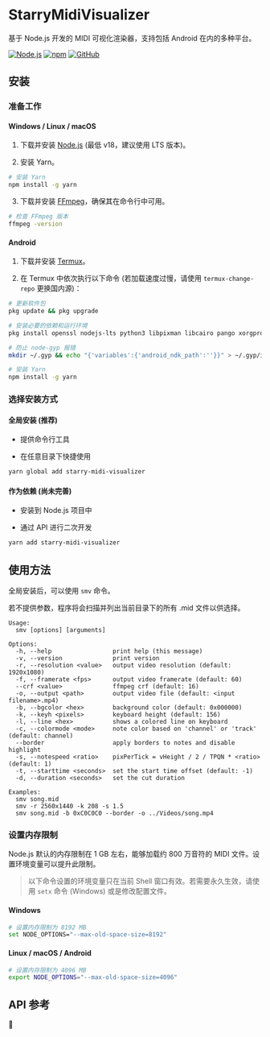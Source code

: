 # StarryMidiVisualizer

基于 Node.js 开发的 MIDI 可视化渲染器，支持包括 Android 在内的多种平台。

[![Node.js](https://img.shields.io/badge/-Node.js-44cc11?style=flat-square&logo=Node.js)](https://nodejs.org/)
[![npm](https://img.shields.io/npm/v/starry-midi-visualizer?style=flat-square)](https://www.npmjs.com/package/starry-midi-visualizer)
[![GitHub](https://img.shields.io/github/license/StarSky919/starry-midi-visualizer?style=flat-square)](https://github.com/StarSky919/starry-midi-visualizer/blob/main/LICENSE)

## 安装

### 准备工作

#### Windows / Linux / macOS

1. 下载并安装 [Node.js](https://nodejs.org/) (最低 v18，建议使用 LTS 版本)。

2. 安装 Yarn。

```bash
# 安装 Yarn
npm install -g yarn
```

3. 下载并安装 [FFmpeg](https://ffmpeg.org/)，确保其在命令行中可用。

```bash
# 检查 FFmpeg 版本
ffmpeg -version
```

#### Android

1. 下载并安装 [Termux](https://github.com/termux/termux-app)。

2. 在 Termux 中依次执行以下命令 (若加载速度过慢，请使用 `termux-change-repo` 更换国内源)：

```bash
# 更新软件包
pkg update && pkg upgrade

# 安装必要的依赖和运行环境
pkg install openssl nodejs-lts python3 libpixman libcairo pango xorgproto libexpat ffmpeg

# 防止 node-gyp 报错
mkdir ~/.gyp && echo "{'variables':{'android_ndk_path':''}}" > ~/.gyp/include.gypi

# 安装 Yarn
npm install -g yarn
```

### 选择安装方式

#### 全局安装 (推荐)

- 提供命令行工具

- 在任意目录下快捷使用

```bash
yarn global add starry-midi-visualizer
```

#### 作为依赖 (尚未完善)

- 安装到 Node.js 项目中

- 通过 API 进行二次开发

```bash
yarn add starry-midi-visualizer
```

## 使用方法

全局安装后，可以使用 `smv` 命令。

若不提供参数，程序将会扫描并列出当前目录下的所有 .mid 文件以供选择。

```
Usage:
  smv [options] [arguments]

Options:
  -h, --help                 print help (this message)
  -v, --version              print version
  -r, --resolution <value>   output video resolution (default: 1920x1080)
  -f, --framerate <fps>      output video framerate (default: 60)
  --crf <value>              ffmpeg crf (default: 16)
  -o, --output <path>        output video file (default: <input filename>.mp4)
  -b, --bgcolor <hex>        background color (default: 0x000000)
  -k, --keyh <pixels>        keyboard height (default: 156)
  -l, --line <hex>           shows a colored line on keyboard
  -c, --colormode <mode>     note color based on 'channel' or 'track' (default: channel)
  --border                   apply borders to notes and disable highlight
  -s, --notespeed <ratio>    pixPerTick = vHeight / 2 / TPQN * <ratio> (default: 1)
  -t, --starttime <seconds>  set the start time offset (default: -1)
  -d, --duration <seconds>   set the cut duration

Examples:
  smv song.mid
  smv -r 2560x1440 -k 208 -s 1.5
  smv song.mid -b 0xC0C0C0 --border -o ../Videos/song.mp4
```

### 设置内存限制

Node.js 默认的内存限制在 1 GB 左右，能够加载约 800 万音符的 MIDI 文件。设置环境变量可以提升此限制。

> 以下命令设置的环境变量只在当前 Shell 窗口有效。若需要永久生效，请使用 `setx` 命令 (Windows) 或是修改配置文件。

#### Windows

```bash
# 设置内存限制为 8192 MB
set NODE_OPTIONS="--max-old-space-size=8192"
```

#### Linux / macOS / Android

```bash
# 设置内存限制为 4096 MB
export NODE_OPTIONS="--max-old-space-size=4096"
```

## API 参考

🤔